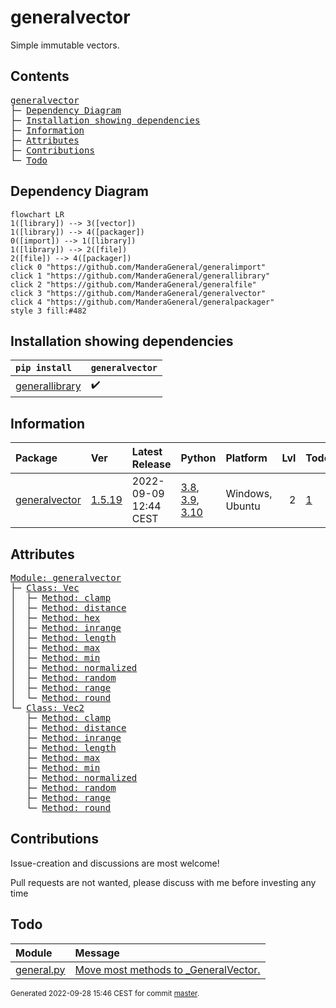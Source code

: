 # generalvector
Simple immutable vectors.

## Contents
<pre>
<a href='#generalvector'>generalvector</a>
├─ <a href='#Dependency-Diagram'>Dependency Diagram</a>
├─ <a href='#Installation-showing-dependencies'>Installation showing dependencies</a>
├─ <a href='#Information'>Information</a>
├─ <a href='#Attributes'>Attributes</a>
├─ <a href='#Contributions'>Contributions</a>
└─ <a href='#Todo'>Todo</a>
</pre>

## Dependency Diagram
```mermaid
flowchart LR
1([library]) --> 3([vector])
1([library]) --> 4([packager])
0([import]) --> 1([library])
1([library]) --> 2([file])
2([file]) --> 4([packager])
click 0 "https://github.com/ManderaGeneral/generalimport"
click 1 "https://github.com/ManderaGeneral/generallibrary"
click 2 "https://github.com/ManderaGeneral/generalfile"
click 3 "https://github.com/ManderaGeneral/generalvector"
click 4 "https://github.com/ManderaGeneral/generalpackager"
style 3 fill:#482
```

## Installation showing dependencies
| `pip install`                                                        | `generalvector`   |
|:---------------------------------------------------------------------|:------------------|
| <a href='https://pypi.org/project/generallibrary'>generallibrary</a> | ✔️                |

## Information
| Package                                                          | Ver                                               | Latest Release        | Python                                                                                                                                                                                  | Platform        |   Lvl | Todo                                                      | Cover   |
|:-----------------------------------------------------------------|:--------------------------------------------------|:----------------------|:----------------------------------------------------------------------------------------------------------------------------------------------------------------------------------------|:----------------|------:|:----------------------------------------------------------|:--------|
| [generalvector](https://github.com/ManderaGeneral/generalvector) | [1.5.19](https://pypi.org/project/generalvector/) | 2022-09-09 12:44 CEST | [3.8](https://www.python.org/downloads/release/python-380/), [3.9](https://www.python.org/downloads/release/python-390/), [3.10](https://www.python.org/downloads/release/python-3100/) | Windows, Ubuntu |     2 | [1](https://github.com/ManderaGeneral/generalvector#Todo) | 52.3 %  |


## Attributes
<pre>
<a href='https://github.com/ManderaGeneral/generalvector/blob/master/generalvector/__init__.py#L1'>Module: generalvector</a>
├─ <a href='https://github.com/ManderaGeneral/generalvector/blob/master/generalvector/vector.py#L10'>Class: Vec</a>
│  ├─ <a href='https://github.com/ManderaGeneral/generalvector/blob/master/generalvector/vector.py#L122'>Method: clamp</a>
│  ├─ <a href='https://github.com/ManderaGeneral/generalvector/blob/master/generalvector/vector.py#L168'>Method: distance</a>
│  ├─ <a href='https://github.com/ManderaGeneral/generalvector/blob/master/generalvector/vector.py#L142'>Method: hex</a>
│  ├─ <a href='https://github.com/ManderaGeneral/generalvector/blob/master/generalvector/vector.py#L133'>Method: inrange</a>
│  ├─ <a href='https://github.com/ManderaGeneral/generalvector/blob/master/generalvector/vector.py#L67'>Method: length</a>
│  ├─ <a href='https://github.com/ManderaGeneral/generalvector/blob/master/generalvector/vector.py#L113'>Method: max</a>
│  ├─ <a href='https://github.com/ManderaGeneral/generalvector/blob/master/generalvector/vector.py#L104'>Method: min</a>
│  ├─ <a href='https://github.com/ManderaGeneral/generalvector/blob/master/generalvector/vector.py#L73'>Method: normalized</a>
│  ├─ <a href='https://github.com/ManderaGeneral/generalvector/blob/master/generalvector/vector.py#L88'>Method: random</a>
│  ├─ <a href='https://github.com/ManderaGeneral/generalvector/blob/master/generalvector/vector.py#L149'>Method: range</a>
│  └─ <a href='https://github.com/ManderaGeneral/generalvector/blob/master/generalvector/vector.py#L82'>Method: round</a>
└─ <a href='https://github.com/ManderaGeneral/generalvector/blob/master/generalvector/vector2.py#L9'>Class: Vec2</a>
   ├─ <a href='https://github.com/ManderaGeneral/generalvector/blob/master/generalvector/vector2.py#L122'>Method: clamp</a>
   ├─ <a href='https://github.com/ManderaGeneral/generalvector/blob/master/generalvector/vector2.py#L161'>Method: distance</a>
   ├─ <a href='https://github.com/ManderaGeneral/generalvector/blob/master/generalvector/vector2.py#L132'>Method: inrange</a>
   ├─ <a href='https://github.com/ManderaGeneral/generalvector/blob/master/generalvector/vector2.py#L67'>Method: length</a>
   ├─ <a href='https://github.com/ManderaGeneral/generalvector/blob/master/generalvector/vector2.py#L113'>Method: max</a>
   ├─ <a href='https://github.com/ManderaGeneral/generalvector/blob/master/generalvector/vector2.py#L104'>Method: min</a>
   ├─ <a href='https://github.com/ManderaGeneral/generalvector/blob/master/generalvector/vector2.py#L73'>Method: normalized</a>
   ├─ <a href='https://github.com/ManderaGeneral/generalvector/blob/master/generalvector/vector2.py#L88'>Method: random</a>
   ├─ <a href='https://github.com/ManderaGeneral/generalvector/blob/master/generalvector/vector2.py#L143'>Method: range</a>
   └─ <a href='https://github.com/ManderaGeneral/generalvector/blob/master/generalvector/vector2.py#L82'>Method: round</a>
</pre>

## Contributions
Issue-creation and discussions are most welcome!

Pull requests are not wanted, please discuss with me before investing any time

## Todo
| Module                                                                                                           | Message                                                                                                                                    |
|:-----------------------------------------------------------------------------------------------------------------|:-------------------------------------------------------------------------------------------------------------------------------------------|
| <a href='https://github.com/ManderaGeneral/generalvector/blob/master/generalvector/general.py#L1'>general.py</a> | <a href='https://github.com/ManderaGeneral/generalvector/blob/master/generalvector/general.py#L7'>Move most methods to _GeneralVector.</a> |

<sup>
Generated 2022-09-28 15:46 CEST for commit <a href='https://github.com/ManderaGeneral/generalvector/commit/master'>master</a>.
</sup>
